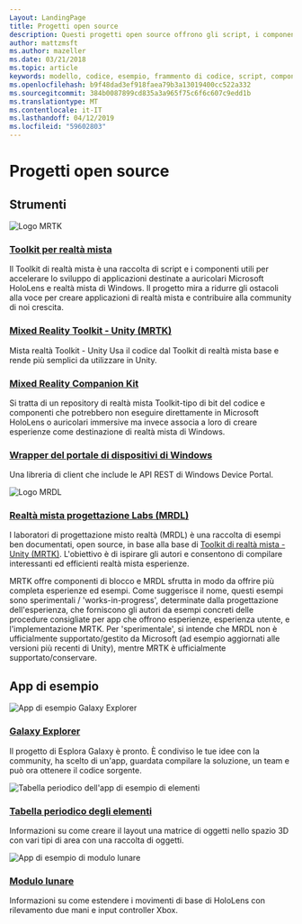 ```yaml
---
Layout: LandingPage
title: Progetti open source
description: Questi progetti open source offrono gli script, i componenti, esempi ed esempi dall'ambiente di sviluppo di realtà mista presso Microsoft che consentono di accelerare lo sviluppo di realtà mista.
author: mattzmsft
ms.author: mazeller
ms.date: 03/21/2018
ms.topic: article
keywords: modello, codice, esempio, frammento di codice, script, componente open source per il progetto
ms.openlocfilehash: b9f48dad3ef918faea79b3a13019400cc522a332
ms.sourcegitcommit: 384b0087899cd835a3a965f75c6f6c607c9edd1b
ms.translationtype: MT
ms.contentlocale: it-IT
ms.lasthandoff: 04/12/2019
ms.locfileid: "59602803"
---
```

# <a name="open-source-projects"></a>Progetti open source

## <a name="tools"></a>Strumenti

![Logo MRTK](images/MRTK_Logo_Rev.png)

### <a name="mixed-reality-toolkithttpsgithubcommicrosoftholotoolkit"></a>[Toolkit per realtà mista](https://github.com/microsoft/HoloToolkit)

Il Toolkit di realtà mista è una raccolta di script e i componenti utili per accelerare lo sviluppo di applicazioni destinate a auricolari Microsoft HoloLens e realtà mista di Windows. Il progetto mira a ridurre gli ostacoli alla voce per creare applicazioni di realtà mista e contribuire alla community di noi crescita. 

### <a name="mixed-reality-toolkit---unity-mrtkhttpsgithubcommicrosoftholotoolkit-unity"></a>[Mixed Reality Toolkit - Unity (MRTK)](https://github.com/microsoft/HoloToolkit-Unity)

Mista realtà Toolkit - Unity Usa il codice dal Toolkit di realtà mista base e rende più semplici da utilizzare in Unity. 

### <a name="mixed-reality-companion-kithttpsgithubcommicrosofthololenscompanionkit"></a>[Mixed Reality Companion Kit](https://github.com/Microsoft/HoloLensCompanionKit)

Si tratta di un repository di realtà mista Toolkit-tipo di bit del codice e componenti che potrebbero non eseguire direttamente in Microsoft HoloLens o auricolari immersive ma invece associa a loro di creare esperienze come destinazione di realtà mista di Windows. 

### <a name="windows-device-portal-wrapperhttpsgithubcommicrosoftwindowsdeviceportalwrapper"></a>[Wrapper del portale di dispositivi di Windows](https://github.com/Microsoft/WindowsDevicePortalWrapper)

Una libreria di client che include le API REST di Windows Device Portal.

![Logo MRDL](images/MRDL_Logo_Rev.png)

### <a name="mixed-reality-design-labs-mrdlhttpsgithubcommicrosoftmrdesignlabsunity"></a>[Realtà mista progettazione Labs (MRDL)](https://github.com/Microsoft/MRDesignLabs_Unity)

I laboratori di progettazione misto realtà (MRDL) è una raccolta di esempi ben documentati, open source, in base alla base di [Toolkit di realtà mista - Unity (MRTK)](https://github.com/microsoft/HoloToolkit-Unity). L'obiettivo è di ispirare gli autori e consentono di compilare interessanti ed efficienti realtà mista esperienze.

MRTK offre componenti di blocco e MRDL sfrutta in modo da offrire più completa esperienze ed esempi. Come suggerisce il nome, questi esempi sono sperimentali / 'works-in-progress', determinate dalla progettazione dell'esperienza, che forniscono gli autori da esempi concreti delle procedure consigliate per app che offrono esperienze, esperienza utente, e l'implementazione MRTK. Per 'sperimentale', si intende che MRDL non è ufficialmente supportato/gestito da Microsoft (ad esempio aggiornati alle versioni più recenti di Unity), mentre MRTK è ufficialmente supportato/conservare.


## <a name="sample-apps"></a>App di esempio

![App di esempio Galaxy Explorer](images/galaxyexplorer-tile.jpg)
### <a name="galaxy-explorergalaxy-explorermd"></a>[Galaxy Explorer](galaxy-explorer.md)

Il progetto di Esplora Galaxy è pronto. È condiviso le tue idee con la community, ha scelto di un'app, guardata compilare la soluzione, un team e può ora ottenere il codice sorgente. 

![Tabella periodico dell'app di esempio di elementi](images/periodictableofelementsapp-tile.jpg)
### <a name="periodic-table-of-the-elementsperiodic-table-of-the-elementsmd"></a>[Tabella periodico degli elementi](periodic-table-of-the-elements.md)

Informazioni su come creare il layout una matrice di oggetti nello spazio 3D con vari tipi di area con una raccolta di oggetti.

![App di esempio di modulo lunare](images/lunar-module-tile.png)
### <a name="lunar-modulelunar-modulemd"></a>[Modulo lunare](lunar-module.md)

Informazioni su come estendere i movimenti di base di HoloLens con rilevamento due mani e input controller Xbox.




